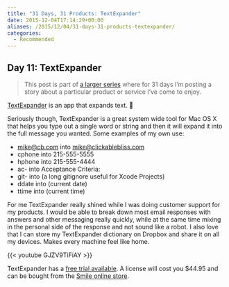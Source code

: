 ```yaml
---
title: "31 Days, 31 Products: TextExpander"
date: 2015-12-04T17:14:29+00:00
aliases: /2015/12/04/31-days-31-products-textexpander/
categories:
  - Recommended
---
```


## Day 11: TextExpander

> This post is part of [a larger series][1] where for 31 days I&#8217;m posting a story about a particular product or service I&#8217;ve come to enjoy.

[TextExpander][2] is an app that expands text. 🙂

Seriously though, TextExpander is a great system wide tool for Mac OS X that helps you type out a single word or string and then it will expand it into the full message you wanted. Some examples of my own use:

- mike@cb.com into mike@clickablebliss.com
- cphone into 215-555-5555
- hphone into 215-555-4444
- ac- into Acceptance Criteria:
- git- into (a long gitignore useful for Xcode Projects)
- ddate into (current date)
- ttime into (current time)

For me TextExpander really shined while I was doing customer support for my products. I would be able to break down most email responses with answers and other messaging really quickly, while at the same time mixing in the personal side of the response and not sound like a robot. I also love that I can store my TextExpander dictionary on Dropbox and share it on all my devices. Makes every machine feel like home.

{{< youtube GJZV9TiFiAY >}}

TextExpander has a [free trial available][3]. A license will cost you $44.95 and can be bought from the [Smile online store][4].

[1]: http://mikezornek.com/2015/11/24/31-days-31-products-launch-post/
[2]: https://smilesoftware.com/textexpander
[3]: https://smilesoftware.com/textexpander/download_thanks?url=http://dl.smilesoftware.com/com.smileonmymac.textexpander/TextExpander.zip?ignore=ignore
[4]: https://smilesoftware.com/cgi-bin/redirect.pl?product=textexpander&cmd=webstore
